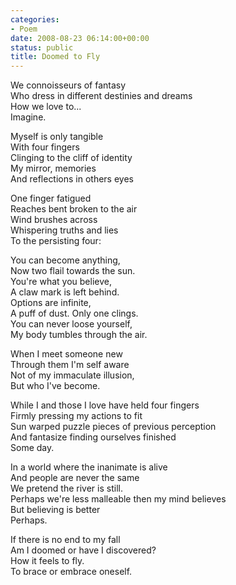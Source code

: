 ```yaml
---
categories:
- Poem
date: 2008-08-23 06:14:00+00:00
status: public
title: Doomed to Fly
---
```




We connoisseurs of fantasy  
Who dress in different destinies and dreams  
How we love to...  
Imagine.

Myself is only tangible  
With four fingers  
Clinging to the cliff of identity  
My mirror, memories  
And reflections in others eyes

One finger fatigued  
Reaches bent broken to the air  
Wind brushes across  
Whispering truths and lies  
To the persisting four:

You can become anything,  
Now two flail towards the sun.  
You're what you believe,  
A claw mark is left behind.  
Options are infinite,  
A puff of dust. Only one clings.  
You can never loose yourself,  
My body tumbles through the air.

When I meet someone new  
Through them I'm self aware  
Not of my immaculate illusion,  
But who I've become.

While I and those I love have held four fingers  
Firmly pressing my actions to fit  
Sun warped puzzle pieces of previous perception  
And fantasize finding ourselves finished  
Some day.

In a world where the inanimate is alive  
And people are never the same  
We pretend the river is still.  
Perhaps we're less malleable then my mind believes  
But believing is better  
Perhaps.

If there is no end to my fall  
Am I doomed or have I discovered?  
How it feels to fly.  
To brace or embrace oneself.

